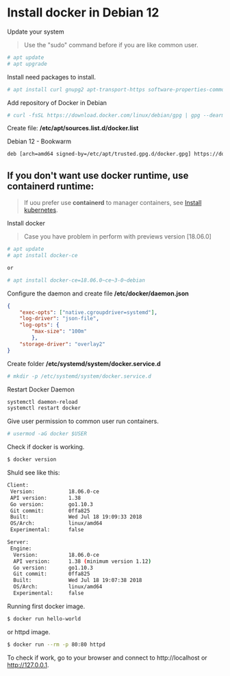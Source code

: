 # Install docker in Debian 12

Update your system

> Use the "sudo" command before if you are like common user.
```bash
# apt update
# apt upgrade
```

Install need packages to install.
```bash
# apt install curl gnupg2 apt-transport-https software-properties-common ca-certificates
```

Add repository of Docker in Debian
```bash
# curl -fsSL https://download.docker.com/linux/debian/gpg | gpg --dearmor -o /etc/apt/trusted.gpg.d/docker.gpg
```

Create file: **/etc/apt/sources.list.d/docker.list**

Debian 12 - Bookwarm
```bash
deb [arch=amd64 signed-by=/etc/apt/trusted.gpg.d/docker.gpg] https://download.docker.com/linux/debian bookworm stable
```

## If you don't want use docker runtime, use containerd runtime:
> If uou prefer use **containerd** to manager containers, see [Install kubernetes](../kubernetes/install-kubernetes.md).


Install docker
> Case you have problem in perform with previews version [18.06.0]
```bash
# apt update
# apt install docker-ce

or

# apt install docker-ce=18.06.0~ce~3-0~debian
```

Configure the daemon and create file **/etc/docker/daemon.json**
```json
{
    "exec-opts": ["native.cgroupdriver=systemd"],
    "log-driver": "json-file",
    "log-opts": {
        "max-size": "100m"
        },
    "storage-driver": "overlay2"
}
```

Create folder **/etc/systemd/system/docker.service.d**
```bash
# mkdir -p /etc/systemd/system/docker.service.d
```

Restart Docker Daemon
```bash
systemctl daemon-reload
systemctl restart docker
```

Give user permission to common user run containers.
```bash
# usermod -aG docker $USER
```

Check if docker is working.
```bash
$ docker version
```

Shuld see like this:
```bash
Client:
 Version:           18.06.0-ce
 API version:       1.38
 Go version:        go1.10.3
 Git commit:        0ffa825
 Built:             Wed Jul 18 19:09:33 2018
 OS/Arch:           linux/amd64
 Experimental:      false

Server:
 Engine:
  Version:          18.06.0-ce
  API version:      1.38 (minimum version 1.12)
  Go version:       go1.10.3
  Git commit:       0ffa825
  Built:            Wed Jul 18 19:07:38 2018
  OS/Arch:          linux/amd64
  Experimental:     false
```

Running first docker image.
```bash
$ docker run hello-world
```

or httpd image.

```bash
$ docker run --rm -p 80:80 httpd
```

To check if work, go to your browser and connect to http://localhost or http://127.0.0.1.

